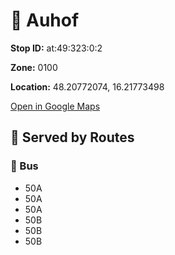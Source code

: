 # 🚉 Auhof


**Stop ID:** at:49:323:0:2

**Zone:** 0100

**Location:** 48.20772074, 16.21773498

[Open in Google Maps](https://www.google.com/maps?q=48.20772074,16.21773498)

## 🚆 Served by Routes

### 🚌 Bus
- 50A
- 50A
- 50A
- 50B
- 50B
- 50B